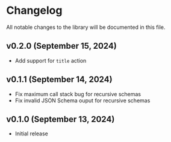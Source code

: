 # Changelog

All notable changes to the library will be documented in this file.

## v0.2.0 (September 15, 2024)

- Add support for `title` action

## v0.1.1 (September 14, 2024)

- Fix maximum call stack bug for recursive schemas
- Fix invalid JSON Schema ouput for recursive schemas

## v0.1.0 (September 13, 2024)

- Initial release

